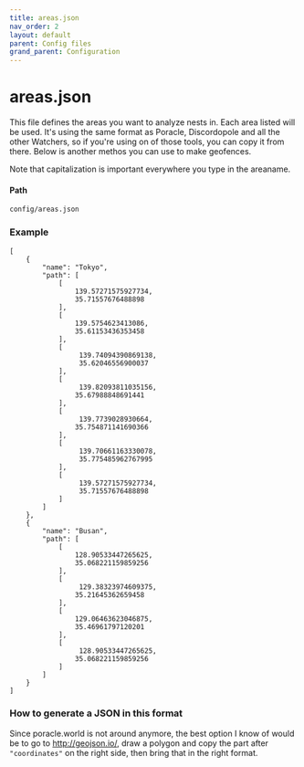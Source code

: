 ```yaml
---
title: areas.json
nav_order: 2
layout: default
parent: Config files
grand_parent: Configuration
---
```


# areas.json

This file defines the areas you want to analyze nests in. Each area listed will be used. It's using the same format as Poracle, Discordopole and all the other Watchers, so if you're using on of those tools, you can copy it from there. Below is another methos you can use to make geofences.

Note that capitalization is important everywhere you type in the areaname.

#### Path

```
config/areas.json
```

### Example

```
[
    {
        "name": "Tokyo",
        "path": [
            [
                139.57271575927734,
                35.71557676488898
            ],
            [
                139.5754623413086,
                35.61153436353458
            ],
            [
                 139.74094390869138,
                 35.62046556900037
            ],
            [
                 139.82093811035156,
                35.67988848691441
            ],
            [
                 139.7739028930664,
                35.754871141690366
            ],
            [
                 139.70661163330078,
                 35.775485962767995
            ],
            [
                 139.57271575927734,
                 35.71557676488898
            ]
        ]
    },
    {
        "name": "Busan",
        "path": [
            [
                128.90533447265625,
                35.068221159859256
            ],
            [
                 129.38323974609375,
                35.21645362659458
            ],
            [
                129.06463623046875,
                35.46961797120201
            ],
            [
                 128.90533447265625,
                35.068221159859256
            ]
        ]
    }
]

```

### How to generate a JSON in this format

Since poracle.world is not around anymore, the best option I know of would be to go to <http://geojson.io/>, draw a polygon and copy the part after `"coordinates"` on the right side, then bring that in the right format.